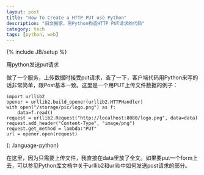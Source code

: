 ```yaml
---
layout: post
title: "How To Create a HTTP PUT use Python"
description: "旧文搬家，用Python构造HTTP PUT请求的代码"
category: tech
tags: [python, web]
---
```

{% include JB/setup %}

用python发送put请求

做了一个服务，上传数据时接受put请求，查了一下，客户端代码用Python来写的话非常简单，跟Post基本一致。这里是一个用PUT上传文件数据的例子：

~~~
import urllib2  
opener = urllib2.build_opener(urllib2.HTTPHandler)  
with open("/storage/pic/logo.png") as f:  
    data=f.read()  
request = urllib2.Request("http://localhost:8080/logo.png", data=data)  
request.add_header("Content-Type", "image/png")  
request.get_method = lambda:"PUT"  
url = opener.open(request)  
~~~
{: .language-python}

在这里，因为只需要上传文件，我直接在data里放了全文。如果要put一个form上去，可以参见Python库文档中关于urllib2和urlib中如何发送post请求的部分。